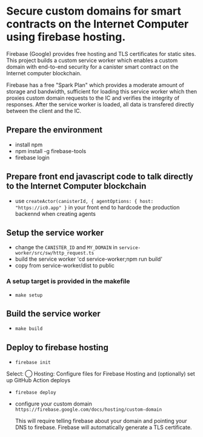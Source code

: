 # Secure custom domains for smart contracts on the Internet Computer using firebase hosting.

Firebase (Google) provides free hosting and TLS certificates for static sites.
This project builds a custom service worker which enables a custom domain with
end-to-end security for a canister smart contract on the Internet computer blockchain.

Firebase has a free "Spark Plan" which provides a moderate amount of
storage and bandwidth, sufficient for loading this service worker which then proxies
custom domain requests to the IC and verifies the integrity of responses.
After the service worker is loaded, all data is transfered directly between
the client and the IC.

## Prepare the environment
* install npm
* npm install -g firebase-tools
* firebase login

## Prepare front end javascript code to talk directly to the Internet Computer blockchain
* use `createActor(canisterId, { agentOptions: { host: "https://ic0.app" }` in your front end to hardcode the production backennd when creating agents

## Setup the service worker
* change the `CANISTER_ID` and `MY_DOMAIN` in `service-worker/src/sw/http_request.ts`
* build the service worker 'cd service-worker;npm run build'
* copy from service-worker/dist to public

### A setup target is provided in the makefile
* `make setup`

## Build the service worker
* `make build`

## Deploy to firebase hosting
* `firebase init`

 Select:
 ◯ Hosting: Configure files for Firebase Hosting and (optionally) set up GitHub Action deploys

* `firebase deploy`
* configure your custom domain `https://firebase.google.com/docs/hosting/custom-domain`

  This will require telling firebase about your domain and pointing your DNS to firebase.
  Firebase will automatically generate a TLS certificate.

